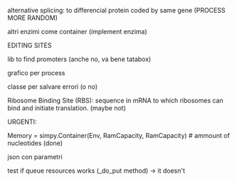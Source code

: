 alternative splicing: to differencial protein coded by same gene (PROCESS MORE RANDOM)

altri enzimi come container (implement enzima)

EDITING SITES

lib to find promoters (anche no, va bene tatabox)

grafico per process

classe per salvare errori (o no)

Ribosome Binding Site (RBS): sequence in mRNA to which ribosomes can bind and initiate translation. (maybe not)


URGENTI:

Memory = simpy.Container(Env, RamCapacity, RamCapacity) # ammount of nucleotides (done)

json con parametri

test if queue resources works (_do_put method) -> it doesn't